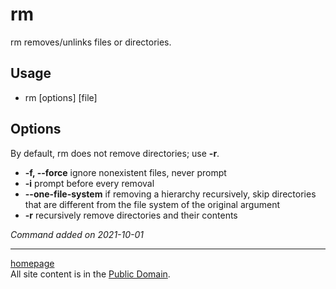# rm
rm removes/unlinks files or directories.

## Usage
- rm [options] [file]

## Options
By default, rm does not remove directories; use **-r**.
- **-f, --force** ignore nonexistent files, never prompt
- **-i** prompt before every removal
- **--one-file-system** if removing a hierarchy recursively, skip directories that are different from the file system of the original argument
- **-r** recursively remove directories and their contents

*Command added on 2021-10-01*

---

[homepage](../index.html)\
All site content is in the [Public Domain](http://unlicense.org/).
